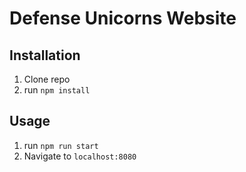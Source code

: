 # Defense Unicorns Website

<!-- ![(description)](https://raw.githubusercontent.com/your github username/repo name/main/file name.PNG) -->

<!-- ## How It's Made:

**Tech used:** HTML, CSS, JavaScript, Node.js

[about] -->

## Installation

1. Clone repo
2. run `npm install`

## Usage

1. run `npm run start`
2. Navigate to `localhost:8080`